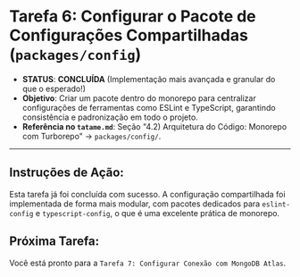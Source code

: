 # Tarefa 6: Configurar o Pacote de Configurações Compartilhadas (`packages/config`)

*   **STATUS**: **CONCLUÍDA** (Implementação mais avançada e granular do que o esperado!)
*   **Objetivo**: Criar um pacote dentro do monorepo para centralizar configurações de ferramentas como ESLint e TypeScript, garantindo consistência e padronização em todo o projeto.
*   **Referência no `tatame.md`**: Seção "4.2) Arquitetura do Código: Monorepo com Turborepo" -> `packages/config/`.

---

## Instruções de Ação:

Esta tarefa já foi concluída com sucesso. A configuração compartilhada foi implementada de forma mais modular, com pacotes dedicados para `eslint-config` e `typescript-config`, o que é uma excelente prática de monorepo.

## Próxima Tarefa:

Você está pronto para a `Tarefa 7: Configurar Conexão com MongoDB Atlas`.
